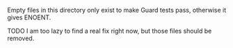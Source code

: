 Empty files in this directory only exist to make Guard tests pass, otherwise it gives ENOENT.

TODO I am too lazy to find a real fix right now, but those files should be removed.
